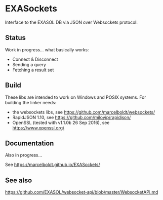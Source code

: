 # EXASockets
Interface to the EXASOL DB via JSON over Websockets protocol.

## Status

Work in progress... what basically works:

- Connect & Disconnect
- Sending a query
- Fetching a result set

## Build

These libs are intended to work on Windows and POSIX systems. For building the linker needs:

- the websockets libs, see https://github.com/marcelboldt/websockets/
- RapidJSON 1.10, see https://github.com/miloyip/rapidjson/
- OpenSSL (tested with v1.1.0b 26 Sep 2016), see https://www.openssl.org/


## Documentation

Also in progress...

See https://marcelboldt.github.io/EXASockets/

## See also

https://github.com/EXASOL/websocket-api/blob/master/WebsocketAPI.md